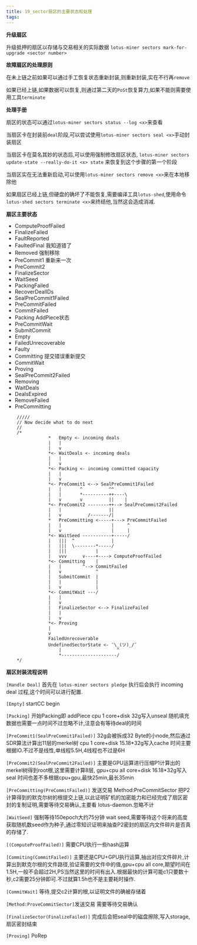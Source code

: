 ```yaml
---
title: 19_sector扇区的主要状态和处理
tags: 
---
```


**升级扇区**

升级抵押的扇区以存储与交易相关的实际数据 `lotus-miner sectors mark-for-upgrade <sector number>`

**故障扇区的处理原则**

在未上链之前如果可以通过手工恢复状态重新封装,则重新封装,实在不行再`remove`

如果已经上链,如果数据可以恢复,则通过第二天的`PoSt`恢复算力,如果不能则需要使用工具`terminate`

**处理手册**

扇区的状态可以通过`lotus-miner sectors status --log <x>`来查看

当扇区卡在封装前`deal`阶段,可以尝试使用`lotus-miner sectors seal <x>`手动封装扇区

当扇区卡在莫名其妙的状态后,可以使用强制修改扇区状态, `lotus-miner sectors update-state --really-do-it <x> state` 来恢复到这个步骤的第一个阶段

当扇区实在无法重新启动,可以使用`lotus-miner sectors remove <x>`来在本地移除他

如果扇区已经上链,但硬盘的确坏了不能恢复,需要编译工具`lotus-shed`,使用命令`lotus-shed sectors terminate <x>`来终结他,当然这会造成消减.

**扇区主要状态**

- ComputeProofFailed
- FinalizeFailed
- FaultReported
- FaultedFinal 我知道错了
- Removed 强制移除
- PreCommit1 重新来一次
- PreCommit2
- FinalizeSector
- WaitSeed
- PackingFailed
- RecoverDealIDs
- SealPreCommit1Failed
- PreCommitFailed
- CommitFailed
- Packing AddPiece状态
- PreCommitWait
- SubmitCommit
- Empty
- FailedUnrecoverable
- Faulty
- Committing 提交错误重新提交
- CommitWait
- Proving
- SealPreCommit2Failed
- Removing
- WaitDeals
- DealsExpired
- RemoveFailed
- PreCommitting

```
	/////
	// Now decide what to do next
	//
	/*
				*   Empty <- incoming deals
				|   |
				|   v
			    *<- WaitDeals <- incoming deals
				|   |
				|   v
				*<- Packing <- incoming committed capacity
				|   |
				|   v
				*<- PreCommit1 <--> SealPreCommit1Failed
				|   |       ^          ^^
				|   |       *----------++----\
				|   v       v          ||    |
				*<- PreCommit2 --------++--> SealPreCommit2Failed
				|   |                  ||
				|   v          /-------/|
				*   PreCommitting <-----+---> PreCommitFailed
				|   |                   |     ^
				|   v                   |     |
				*<- WaitSeed -----------+-----/
				|   |||  ^              |
				|   |||  \--------*-----/
				|   |||           |
				|   vvv      v----+----> ComputeProofFailed
				*<- Committing    |
				|   |        ^--> CommitFailed
				|   v             ^
		        |   SubmitCommit  |
		        |   |             |
		        |   v             |
				*<- CommitWait ---/
				|   |
				|   v
				|   FinalizeSector <--> FinalizeFailed
				|   |
				|   v
				*<- Proving
				|
				v
				FailedUnrecoverable
				UndefinedSectorState <- ¯\_(ツ)_/¯
					|                     ^
					*---------------------/
	*/
```

**扇区封装流程说明**

`[Handle Deal]`
首先在 `lotus-miner sectors pledge` 执行后会执行 incoming deal 过程,这个时间可以进行配置.

`[Empty]`
startCC begin 

`[Packing]`
开始Packing即 addPiece cpu 1 core+disk 32g写入unseal 随机填充数据也需要一点时间不过忽略不计,注意会有等待deal的时间

`[PreCommit1(SealPreCommit1Failed)]`
32g会被拆成32 Byte的小node,然后通过SDR算法计算出11层的merkel树 cpu 1 core+disk 15.18\*32g写入cache 时间主要根据IO.不过不是线性,单线程5.5H,4线程也不过是6H

`[PreCommit2(SealPreCommit2Failed)]`
主要是GPU运算进行压缩P1计算出的merkel树得到root根,这里需要计算8层, gpu+cpu all core+disk 16.18\*32g写入seal 时间也差不多根据cpu+gpu,最快25min,最长35min

`[PreCommitting(PreCommitFailed)]`
发送交易 Method:PreCommitSector 把P2计算得到的默克尔树的根提交上链,以此证明矿机的加密能力和已经完成了扇区密封的复制证明,需要等待交易确认,主要看 lotus-daemon.忽略不计

`[WaitSeed]`
强制等待150epoch大约75分钟 wait seed,需要等待这个将来的高度获取随机数seed作为种子,通过零知识证明来抽查P2密封的扇区内文件碎片是否真的存储了.

`[(ComputeProofFailed)]`
需要CPU执行一些hash运算 

`[Commiting(CommitFailed)]`
主要还是CPU+GPU执行运算,抽出对应文件碎片,计算出到默克尔根的文件路径,验证需要的文件中的值,gpu+cpu all core,期望时间在1.5H,一般不会超过2H,PS当然这里的时间有出入.根据最快的计算可能c1只要数十秒,c2需要25分钟即可.不过就算1.5h也不是主要耗时操作.

`[CommitWait]`
等待,提交c2计算的根,以证明文件的确被存储着

`[Method:ProveCommitSector]`发送交易 需要等待交易确认

`[FinalizeSector(FinalizeFailed)]`
完成后会把seal中的磁盘擦除,写入storage,扇区密封结束

`[Proving]`
PoRep
